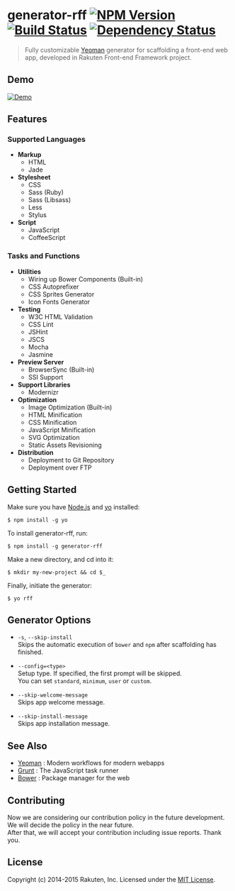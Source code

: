 # generator-rff [![NPM Version][npm-image]][npm-url] [![Build Status][travis-image]][travis-url] [![Dependency Status][deps-image]][deps-url]

> Fully customizable [Yeoman](http://yeoman.io/) generator for scaffolding a front-end web app, developed in Rakuten Front-end Framework project.

## Demo
[![Demo](docs/images/video.png)](http://youtu.be/jGzqR6-jAYE)

## Features

### Supported Languages
* **Markup**
  * HTML
  * Jade
* **Stylesheet**
  * CSS
  * Sass (Ruby)
  * Sass (Libsass)
  * Less
  * Stylus
* **Script**
  * JavaScript
  * CoffeeScript

### Tasks and Functions

* **Utilities**
  * Wiring up Bower Components (Built-in)
  * CSS Autoprefixer
  * CSS Sprites Generator
  * Icon Fonts Generator
* **Testing**
  * W3C HTML Validation
  * CSS Lint
  * JSHint
  * JSCS
  * Mocha
  * Jasmine
* **Preview Server**
  * BrowserSync (Built-in)
  * SSI Support
* **Support Libraries**
  * Modernizr
* **Optimization**
  * Image Optimization (Built-in)
  * HTML Minification
  * CSS Minification
  * JavaScript Minification
  * SVG Optimization
  * Static Assets Revisioning
* **Distribution**
  * Deployment to Git Repository
  * Deployment over FTP

## Getting Started
Make sure you have [Node.js](http://nodejs.org/) and [yo](https://github.com/yeoman/yo) installed:

```shell
$ npm install -g yo
```

To install generator-rff, run:

```shell
$ npm install -g generator-rff
```

Make a new directory, and cd into it:

```shell
$ mkdir my-new-project && cd $_
```

Finally, initiate the generator:

```shell
$ yo rff
```

## Generator Options
* `-s`, `--skip-install`  
  Skips the automatic execution of `bower` and `npm` after scaffolding has finished.

* `--config=<type>`  
  Setup type. If specified, the first prompt will be skipped.  
  You can set `standard`, `minimum`, `user` or `custom`.

* `--skip-welcome-message`  
  Skips app welcome message.

* `--skip-install-message`  
  Skips app installation message.

## See Also
* [Yeoman](http://yeoman.io/) : Modern workflows for modern webapps
* [Grunt](http://gruntjs.com/) : The JavaScript task runner
* [Bower](http://bower.io/) : Package manager for the web

## Contributing
Now we are considering our contribution policy in the future development.
We will decide the policy in the near future.  
After that, we will accept your contribution including issue reports.
Thank you.

## License
Copyright (c) 2014-2015 Rakuten, Inc. Licensed under the [MIT License](LICENSE).

[npm-image]: https://img.shields.io/npm/v/generator-rff.svg?style=flat
[npm-url]: https://www.npmjs.org/package/generator-rff
[travis-image]: https://img.shields.io/travis/rakuten-frontend/generator-rff/master.svg?style=flat
[travis-url]: https://travis-ci.org/rakuten-frontend/generator-rff
[deps-image]: http://img.shields.io/david/rakuten-frontend/generator-rff.svg?style=flat
[deps-url]: https://david-dm.org/rakuten-frontend/generator-rff
